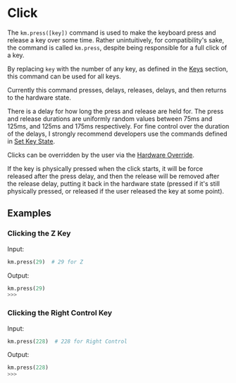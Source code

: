 # Click

The `km.press([key])` command is used to make the keyboard press and release a key over some time. Rather unintuitively,
for compatibility's sake, the command is called `km.press`, despite being responsible for a full click of a key.

By replacing `key` with the number of any key, as defined in the [Keys](../keys.md) section, this command can be used
for all keys.

Currently this command presses, delays, releases, delays, and then returns to the hardware state.

There is a delay for how long the press and release are held for. The press and release durations are uniformly random
values between 75ms and 125ms, and 125ms and 175ms respectively. For fine control over the duration of the delays, I
strongly recommend developers use the commands defined in [Set Key State](set_key_state.md).

Clicks can be overridden by the user via the [Hardware Override](../../../hardware_override.md).

If the key is physically pressed when the click starts, it will be force released after the press delay, and then the
release will be removed after the release delay, putting it back in the hardware state (pressed if it's still
physically pressed, or released if the user released the key at some point).

## Examples

### Clicking the Z Key

Input:
```python
km.press(29)  # 29 for Z
```

Output:
```python
km.press(29)
>>>
```

### Clicking the Right Control Key

Input:
```python
km.press(228)  # 228 for Right Control
```

Output:
```python
km.press(228)
>>>
```
